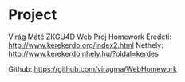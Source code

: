 # Project
 Virág Máté ZKGU4D
 Web Proj Homework
Eredeti:
http://www.kerekerdo.org/index2.html
Nethely:
http://www.kerekerdo.nhely.hu/?oldal=kerdes

Github:
https://github.com/viragma/WebHomework